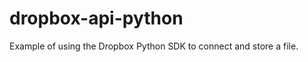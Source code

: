 dropbox-api-python
==================

Example of using the Dropbox Python SDK to connect and store a file.
